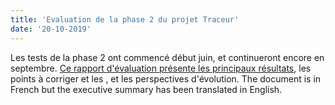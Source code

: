 ```yaml
---
title: 'Evaluation de la phase 2 du projet Traceur'
date: '20-10-2019'
---
```


Les tests de la phase 2 ont commencé début juin, et continueront encore en septembre.
[Ce rapport d'évaluation présente les principaux résultats](https://docs.google.com/document/d/1sxGn_o1Q8w70KtAFJpvNxeis1CHxJk9ps5DGWwXJrd8/), les points à corriger et les , et les perspectives d'évolution.
The document is in French but the executive summary has been translated in English.

